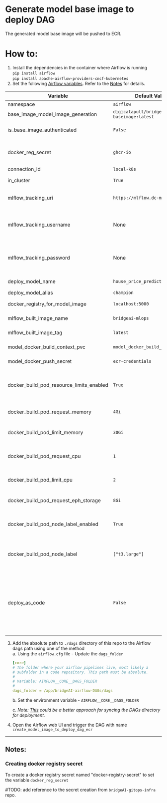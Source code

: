 # Generate model base image to deploy DAG

The generated model base image will be pushed to ECR.

# How to:
1. Install the dependencies in the container where Airflow is running\
    `pip install airflow`\
    `pip install apache-airflow-providers-cncf-kubernetes`
2. Set the following [Airflow variables](https://airflow.apache.org/docs/apache-airflow/stable/howto/variable.html). Refer to the [Notes](#notes) for details.

| Variable                                   | Default Value                                    | Description                                                                                                                                                                                                                                                                                                                                 |
|--------------------------------------------|--------------------------------------------------|---------------------------------------------------------------------------------------------------------------------------------------------------------------------------------------------------------------------------------------------------------------------------------------------------------------------------------------------|
| namespace                                  | `airflow`                                        | Kubernetes cluster namespace                                                                                                                                                                                                                                                                                                                |
| base_image_model_image_generation          | `digicatapult/bridgeai-model-baseimage:latest`   | Name of the model training image                                                                                                                                                                                                                                                                                                            |
| is_base_image_authenticated                | `False`                                          | Is the base image `base_image_model_image_generation` needs authentication to pull?                                                                                                                                                                                                                                                         |
| docker_reg_secret                          | `ghcr-io`                                        | Name of the secret for the docker registry pull if `is_base_image_authenticated` is `True`                                                                                                                                                                                                                                                  |
| connection_id                              | `local-k8s`                                      | Kubernetes connection id                                                                                                                                                                                                                                                                                                                    |
| in_cluster                                 | `True`                                           | run kubernetes client with in_cluster configuration                                                                                                                                                                                                                                                                                         |
| mlflow_tracking_uri                        | `https://mlflow.dc-mlops.co.uk`                  | The URI for the MLFlow tracking server. Use `http://mlflow-tracking:80` for kind cluster.                                                                                                                                                                                                                                                   |
| mlflow_tracking_username                   | None                                             | MLFlow tracking username. In kind cluster no need to set it as there is no authentication needed, but ensure that you set it on Production cluster.                                                                                                                                                                                         | 
| mlflow_tracking_password                   | None                                             | MLFlow tracking password. In kind cluster no need to set it as there is no authentication needed, but ensure that you set it on Production cluster.                                                                                                                                                                                         |
| deploy_model_name                          | `house_price_prediction_prod`                    | The name of the model to be deployed                                                                                                                                                                                                                                                                                                        |
| deploy_model_alias                         | `champion`                                       | The alias for the deployed model                                                                                                                                                                                                                                                                                                            |
| docker_registry_for_model_image            | `localhost:5000`                                 | #TODO update this - The Docker registry where images are stored                                                                                                                                                                                                                                                                             |
| mlflow_built_image_name                    | `bridgeai-mlops`                                 | The name of the MLFlow model Docker image                                                                                                                                                                                                                                                                                                   |
| mlflow_built_image_tag                     | `latest`                                         | The tag for the MLFlow model Docker image                                                                                                                                                                                                                                                                                                   |
| model_docker_build_context_pvc             | `model_docker_build_context_pvc`                 | Name of the PVC allocated for this DAG                                                                                                                                                                                                                                                                                                      | 
| model_docker_push_secret                   | `ecr-credentials`                                | Name of the secret to authenticate ECR access                                                                                                                                                                                                                                                                                               |
| docker_build_pod_resource_limits_enabled   | `True`                                           | Enables or disables resource constraints (CPU, memory, and ephemeral storage) for the Docker build pod. If `false`, no resource limits will be applied                                                                                                                                                                                      |
| docker_build_pod_request_memory            | `4Gi`                                            | Minimum amount of memory requested for the Docker build pod to ensure resource allocation                                                                                                                                                                                                                                                   |
| docker_build_pod_limit_memory              | `30Gi`                                           | Maximum memory limit allocated to the Docker build pod to prevent exceeding node capacity                                                                                                                                                                                                                                                   |
| docker_build_pod_request_cpu               | `1`                                              | Minimum number of CPU cores requested for the Docker build pod to ensure sufficient processing power                                                                                                                                                                                                                                        |
| docker_build_pod_limit_cpu                 | `2`                                              | Maximum number of CPU cores allocated to the Docker build pod to cap CPU consumption                                                                                                                                                                                                                                                        |
| docker_build_pod_request_eph_storage       | `8Gi`                                            | Minimum ephemeral storage requested for temporary storage during the Docker build process                                                                                                                                                                                                                                                   |
| docker_build_pod_node_label_enabled        | `True`                                           | Enables or disables node label selection constraints for the Docker build pod. If `False`, no node label will be used                                                                                                                                                                                                                       |
| docker_build_pod_node_label                | `["t3.large"]`                                   | The node label on which the Docker build pod should run. Airflow tasks will be scheduled on nodes of label specified in the list (like ["t3.large", "t3.medium"])                                                                                                                                                                           |
| deploy_as_code                             | `False`                                          | Whether to use deploy as code approach or deploy as model approach. With deploy as code, a manual trigger of the data ingestion DAG automatically launches the subsequent DAG for model training on the latest data. Finally this dag is also triggered upon completion of the model training dag to build the docker image for deployment. |



3. Add the absolute path to `./dags` directory of this repo to the Airflow dags path using one of the method\
    a. Using the `airflow.cfg` file - Update the `dags_folder`
    ```yaml
    [core]
    # The folder where your airflow pipelines live, most likely a
    # subfolder in a code repository. This path must be absolute.
    #
    # Variable: AIRFLOW__CORE__DAGS_FOLDER
    #
    dags_folder = /app/bridgeAI-airflow-DAGs/dags
    ```
    b. Set the environment variable - `AIRFLOW__CORE__DAGS_FOLDER`

    c. *Note: [This](https://airflow.apache.org/docs/helm-chart/stable/manage-dags-files.html#mounting-dags-using-git-sync-sidecar-with-persistence-enabled) could be a better approach for syncing the DAGs directory for deployment.*

4. Open the Airflow web UI and trigger the DAG with name `create_model_image_to_deploy_dag_ecr`

---
## Notes:

### Creating docker registry secret
To create a docker registry secret named "docker-registry-secret" to set the variable `docker_reg_secret`

#TODO: add reference to the secret creation from `bridgeAI-gitops-infra` repo.
